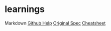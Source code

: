 # learnings

Markdown
[Github Help](https://help.github.com/en/categories/writing-on-github)
[Original Spec](https://daringfireball.net/projects/markdown/)
[Cheatsheet](https://github.com/adam-p/markdown-here/wiki/Markdown-Cheatsheet)
